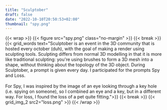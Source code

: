 ```yaml
---
title: "Sculptober"
draft: false
date: "2022-10-10T20:50:53+02:00"
thumbnail: "spy.png"
---
```

{{< wrap >}}
{{< figure src="spy.png" class="no-margin" >}}
{{< break >}}
{{< grid_words text="Sculptober is an event in the 3D community that is hosted every october (duh), with the goal of making a render using sculpting tools. Sculpting differs from normal 3D modelling in that it is more like traditional sculpting: you're using brushes to form a 3D mesh into a shape, without thinking about the topology of the 3D object. During Sculptober, a prompt is given every day. I participated for the prompts Spy and Loss.<br><br>For Spy, I was inspired by the image of an eye looking through a key hole (i.e. spying on someone), so I combined an eye and a key, but in a different way. For loss, I found the loss of a pet quite fitting.">}}
{{< break >}}
{{< grid_img_2 src2="loss.png" >}}
{{< /wrap >}}